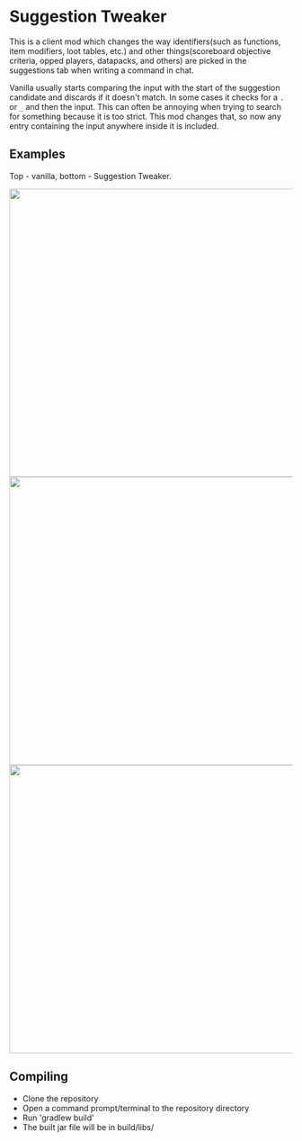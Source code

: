 # Suggestion Tweaker

This is a client mod which changes the way identifiers(such as functions, item modifiers, loot tables, etc.) and other things(scoreboard objective criteria, opped players, datapacks, and others) are picked in the suggestions tab when writing a command in chat.

Vanilla usually starts comparing the input with the start of the suggestion candidate and discards if it doesn't match. In some cases it checks for a `.` or `_` and then the input. This can often be annoying when trying to search for something because it is too strict. This mod changes that, so now any entry containing the input anywhere inside it is included.

## Examples

Top - vanilla, bottom - Suggestion Tweaker.

<img src="https://user-images.githubusercontent.com/31567122/163831589-613e5483-f946-4afa-b8a7-069d714d9943.png" width="512">
<br/>
<img src="https://user-images.githubusercontent.com/31567122/163831940-3ea6063e-1adc-494c-b3cc-91f358331c7f.png" width="512">
<br/>
<img src="https://user-images.githubusercontent.com/31567122/163832068-dca72913-b8bb-4cda-b827-ae49fd43beba.png" width="512">

## Compiling
* Clone the repository
* Open a command prompt/terminal to the repository directory
* Run 'gradlew build'
* The built jar file will be in build/libs/